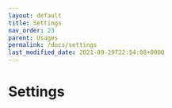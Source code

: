 ```yaml
---
layout: default
title: Settings
nav_order: 23
parent: Usages
permalink: /docs/settings
last_modified_date: 2021-09-29T22:54:08+0000
---
```


# Settings

